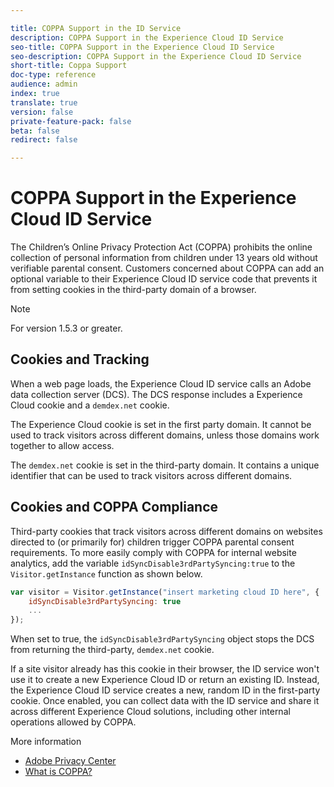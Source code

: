 ```yaml
---

title: COPPA Support in the ID Service
description: COPPA Support in the Experience Cloud ID Service
seo-title: COPPA Support in the Experience Cloud ID Service
seo-description: COPPA Support in the Experience Cloud ID Service
short-title: Coppa Support
doc-type: reference
audience: admin
index: true
translate: true
version: false
private-feature-pack: false
beta: false
redirect: false

---
```


<!--Meta Data Values

**Required Meta for search optimization and page data**

title: free text string

description: free text string

seo-title: free text string

seo-description: free text string

**Optional Meta for extended capabilities**

audience:
all (default), admin, developer, end-user
 
index: true (default), false
 
translate:
true (default), false
 
doc-type:
reference (default), tutorials

version:
false (default), Classic, Standard, 6.5, 6.4, 6.3, 6.2
 
private-feature-pack:
false (default), true
 
beta:
false (default), true
 
redirect:
false (default), pathname
-->

# COPPA Support in the Experience Cloud ID Service

The Children’s Online Privacy Protection Act (COPPA) prohibits the online collection of personal information from children under 13 years old without verifiable parental consent. Customers concerned about COPPA can add an optional variable to their Experience Cloud ID service code that prevents it from setting cookies in the third-party domain of a browser.

>[!NOTE]
>
>For version 1.5.3 or greater.

## Cookies and Tracking

When a web page loads, the Experience Cloud ID service calls an Adobe data collection server (DCS). The DCS response includes a Experience Cloud cookie and a `demdex.net` cookie.

The Experience Cloud cookie is set in the first party domain. It cannot be used to track visitors across different domains, unless those domains work together to allow access.

The `demdex.net` cookie is set in the third-party domain. It contains a unique identifier that can be used to track visitors across different domains.

## Cookies and COPPA Compliance

Third-party cookies that track visitors across different domains on websites directed to (or primarily for) children trigger COPPA parental consent requirements. To more easily comply with COPPA for internal website analytics, add the variable `idSyncDisable3rdPartySyncing:true` to the `Visitor.getInstance` function as shown below.

```javascript 
var visitor = Visitor.getInstance("insert marketing cloud ID here", {
    idSyncDisable3rdPartySyncing: true
    ...
});
```

When set to true, the `idSyncDisable3rdPartySyncing` object stops the DCS from returning the third-party, `demdex.net` cookie. 

If a site visitor already has this cookie in their browser, the ID service won't use it to create a new Experience Cloud ID or return an existing ID. Instead, the Experience Cloud ID service creates a new, random ID in the first-party cookie. Once enabled, you can collect data with the ID service and share it across different Experience Cloud solutions, including other internal operations allowed by COPPA.

More information 

+ [Adobe Privacy Center](https://www.adobe.com/privacy.html)
+ [What is COPPA?](http://www.consumer.ftc.gov/articles/0031-protecting-your-childs-privacy-online#whatis)

